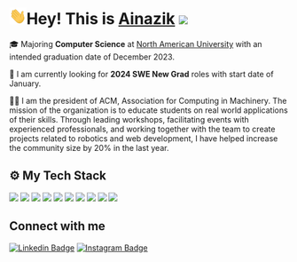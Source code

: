 <h1> <img src="https://raw.githubusercontent.com/ABSphreak/ABSphreak/master/gifs/Hi.gif" height="30px">Hey! This is <a href="https://github.com/Ainazik02">Ainazik</a> <img height="30px" src="https://emojis.slackmojis.com/emojis/images/1531849430/4246/blob-sunglasses.gif?1531849430"></h1>
</h1>

🎓 Majoring **Computer Science** at [North American University](https://www.na.edu/) with an intended graduation date of December 2023. 

🎯 I am currently looking for **2024 SWE New Grad** roles with start date of January.

👩‍💻 I am the president of ACM, Association for Computing in Machinery. The mission of the organization is to educate students on real world applications of their skills. Through leading workshops, facilitating events with experienced professionals, and working together with the team to create projects related to robotics and web development, I have helped increase the community size by 20% in the last year.
 

## ⚙️ My Tech Stack

<img src="https://img.shields.io/badge/Python-3776AB?style=for-the-badge&logo=python&logoColor=white"> <img src="https://img.shields.io/badge/JavaScript-F7DF1E?style=for-the-badge&logo=javascript&logoColor=black">
<img src="https://img.shields.io/badge/Swift-FA7343?style=for-the-badge&logo=swift&logoColor=white">
<img src="https://img.shields.io/badge/MySQL-00000F?style=for-the-badge&logo=mysql&logoColor=white">
<img src="https://img.shields.io/badge/React-20232A?style=for-the-badge&logo=react&logoColor=61DAFB">
<img src="https://img.shields.io/badge/Bootstrap-563D7C?style=for-the-badge&logo=bootstrap&logoColor=white">
<img src="https://img.shields.io/badge/Node.js-43853D?style=for-the-badge&logo=node.js&logoColor=white">
<img src="https://img.shields.io/badge/HTML5-E34F26?style=for-the-badge&logo=html5&logoColor=white">
<img src="https://img.shields.io/badge/CSS3-1572B6?style=for-the-badge&logo=css3&logoColor=white">
<img src="https://img.shields.io/badge/Microsoft_Azure-0089D6?style=for-the-badge&logo=microsoft-azure&logoColor=white">

## Connect with me

[![Linkedin Badge](https://img.shields.io/badge/LinkedIn-0077B5?style=for-the-badge&logo=linkedin&logoColor=white&link=https://www.linkedin.com/in/ainazik/)](https://www.linkedin.com/in/ainazik/)
[![Instagram Badge](https://img.shields.io/badge/Instagram-E4405F?style=for-the-badge&logo=instagram&logoColor=white&link=https://www.instagram.com/ainazikk242/)](https://www.instagram.com/ainazikk242/)



